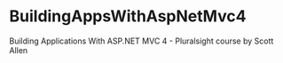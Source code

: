 # BuildingAppsWithAspNetMvc4

Building Applications With ASP.NET MVC 4 - Pluralsight course by Scott Allen

